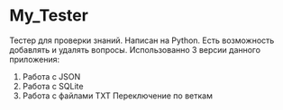 # My_Tester
Тестер для проверки знаний. Написан на Python. 
Есть возможность добавлять и удалять вопросы. Использованно 3 версии данного приложения:
1) Работа с JSON
2) Работа с SQLite
3) Работа с файлами TXT
Переключение по веткам
